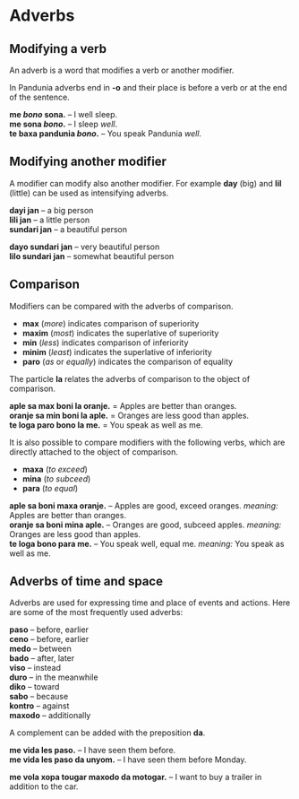 # Adverbs

## Modifying a verb

An adverb is a word that modifies a verb or another modifier.

In Pandunia adverbs end in **-o** and their place is before a verb
or at the end of the sentence.

**me _bono_ sona.**
– I well sleep.  
**me sona _bono_.**
– I sleep _well_.  
**te baxa pandunia _bono_.**
– You speak Pandunia _well_.

## Modifying another modifier

A modifier can modify also another modifier.
For example **day** (big) and **lil** (little) can be used as intensifying adverbs.

**dayi jan**
– a big person  
**lili jan**
– a little person  
**sundari jan**
– a beautiful person

**dayo sundari jan**
– very beautiful person  
**lilo sundari jan**
– somewhat beautiful person


## Comparison

Modifiers can be compared with the adverbs of comparison.

- **max**
  (_more_) indicates comparison of superiority
- **maxim**
  (_most_) indicates the superlative of superiority
- **min**
  (_less_) indicates comparison of inferiority
- **minim**
  (_least_) indicates the superlative of inferiority
- **paro**
  (_as_ or _equally_) indicates the comparison of equality

The particle
**la**
relates the adverbs of comparison to the object of comparison.

**aple sa max boni la oranje.**
= Apples are better than oranges.  
**oranje sa min boni la aple.**
= Oranges are less good than apples.  
**te loga paro bono la me.**
= You speak as well as me.

It is also possible to compare modifiers with the following verbs,
which are directly attached to the object of comparison.

- **maxa**
  (_to exceed_)
- **mina**
  (_to subceed_)
- **para**
  (_to equal_)

**aple sa boni maxa oranje.**
– Apples are good, exceed oranges. _meaning:_ Apples are better than oranges.  
**oranje sa boni mina aple.**
– Oranges are good, subceed apples. _meaning:_ Oranges are less good than apples.  
**te loga bono para me.**
– You speak well, equal me. _meaning:_ You speak as well as me.


## Adverbs of time and space

Adverbs are used for expressing time and place of events and actions.
Here are some of the most frequently used adverbs:

**paso**
– before, earlier  
**ceno**
– before, earlier  
**medo**
– between  
**bado**
– after, later  
**viso**
– instead  
**duro**
– in the meanwhile  
**diko**
– toward  
**sabo**
– because  
**kontro**
– against  
**maxodo**
– additionally  

A complement can be added with the preposition **da**.

**me vida les paso.**
– I have seen them before.  
**me vida les paso da unyom.**
– I have seen them before Monday.

**me vola xopa tougar maxodo da motogar.**
– I want to buy a trailer in addition to the car.

